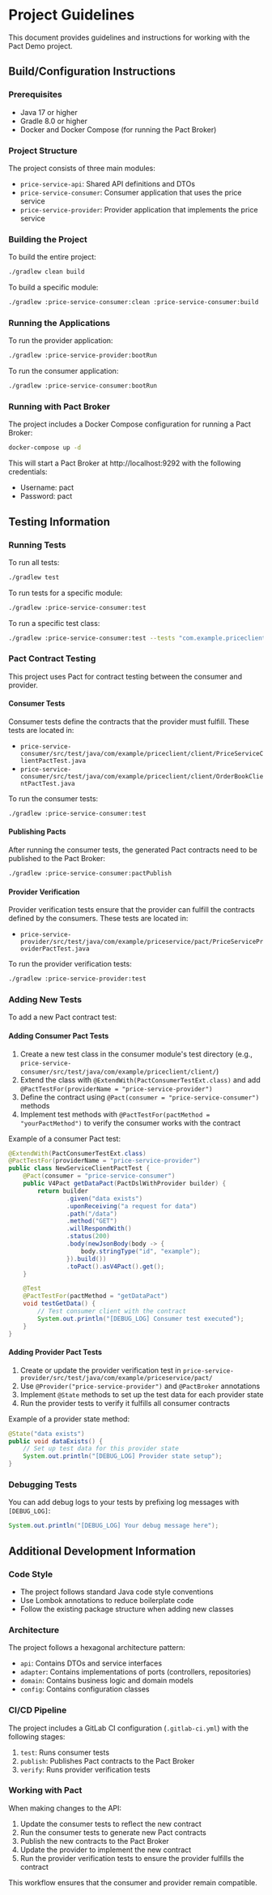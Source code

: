 # Project Guidelines

This document provides guidelines and instructions for working with the Pact Demo project.

## Build/Configuration Instructions

### Prerequisites
- Java 17 or higher
- Gradle 8.0 or higher
- Docker and Docker Compose (for running the Pact Broker)

### Project Structure
The project consists of three main modules:
- `price-service-api`: Shared API definitions and DTOs
- `price-service-consumer`: Consumer application that uses the price service
- `price-service-provider`: Provider application that implements the price service

### Building the Project
To build the entire project:
```bash
./gradlew clean build
```

To build a specific module:
```bash
./gradlew :price-service-consumer:clean :price-service-consumer:build
```

### Running the Applications
To run the provider application:
```bash
./gradlew :price-service-provider:bootRun
```

To run the consumer application:
```bash
./gradlew :price-service-consumer:bootRun
```

### Running with Pact Broker
The project includes a Docker Compose configuration for running a Pact Broker:
```bash
docker-compose up -d
```

This will start a Pact Broker at http://localhost:9292 with the following credentials:
- Username: pact
- Password: pact

## Testing Information

### Running Tests
To run all tests:
```bash
./gradlew test
```

To run tests for a specific module:
```bash
./gradlew :price-service-consumer:test
```

To run a specific test class:
```bash
./gradlew :price-service-consumer:test --tests "com.example.priceclient.SimpleTest"
```

### Pact Contract Testing
This project uses Pact for contract testing between the consumer and provider.

#### Consumer Tests
Consumer tests define the contracts that the provider must fulfill. These tests are located in:
- `price-service-consumer/src/test/java/com/example/priceclient/client/PriceServiceClientPactTest.java`
- `price-service-consumer/src/test/java/com/example/priceclient/client/OrderBookClientPactTest.java`

To run the consumer tests:
```bash
./gradlew :price-service-consumer:test
```

#### Publishing Pacts
After running the consumer tests, the generated Pact contracts need to be published to the Pact Broker:
```bash
./gradlew :price-service-consumer:pactPublish
```

#### Provider Verification
Provider verification tests ensure that the provider can fulfill the contracts defined by the consumers. These tests are located in:
- `price-service-provider/src/test/java/com/example/priceservice/pact/PriceServiceProviderPactTest.java`

To run the provider verification tests:
```bash
./gradlew :price-service-provider:test
```

### Adding New Tests
To add a new Pact contract test:

#### Adding Consumer Pact Tests
1. Create a new test class in the consumer module's test directory (e.g., `price-service-consumer/src/test/java/com/example/priceclient/client/`)
2. Extend the class with `@ExtendWith(PactConsumerTestExt.class)` and add `@PactTestFor(providerName = "price-service-provider")`
3. Define the contract using `@Pact(consumer = "price-service-consumer")` methods
4. Implement test methods with `@PactTestFor(pactMethod = "yourPactMethod")` to verify the consumer works with the contract

Example of a consumer Pact test:
```java
@ExtendWith(PactConsumerTestExt.class)
@PactTestFor(providerName = "price-service-provider")
public class NewServiceClientPactTest {
    @Pact(consumer = "price-service-consumer")
    public V4Pact getDataPact(PactDslWithProvider builder) {
        return builder
                .given("data exists")
                .uponReceiving("a request for data")
                .path("/data")
                .method("GET")
                .willRespondWith()
                .status(200)
                .body(newJsonBody(body -> {
                    body.stringType("id", "example");
                }).build())
                .toPact().asV4Pact().get();
    }

    @Test
    @PactTestFor(pactMethod = "getDataPact")
    void testGetData() {
        // Test consumer client with the contract
        System.out.println("[DEBUG_LOG] Consumer test executed");
    }
}
```

#### Adding Provider Pact Tests
1. Create or update the provider verification test in `price-service-provider/src/test/java/com/example/priceservice/pact/`
2. Use `@Provider("price-service-provider")` and `@PactBroker` annotations
3. Implement `@State` methods to set up the test data for each provider state
4. Run the provider tests to verify it fulfills all consumer contracts

Example of a provider state method:
```java
@State("data exists")
public void dataExists() {
    // Set up test data for this provider state
    System.out.println("[DEBUG_LOG] Provider state setup");
}
```

### Debugging Tests
You can add debug logs to your tests by prefixing log messages with `[DEBUG_LOG]`:
```java
System.out.println("[DEBUG_LOG] Your debug message here");
```

## Additional Development Information

### Code Style
- The project follows standard Java code style conventions
- Use Lombok annotations to reduce boilerplate code
- Follow the existing package structure when adding new classes

### Architecture
The project follows a hexagonal architecture pattern:
- `api`: Contains DTOs and service interfaces
- `adapter`: Contains implementations of ports (controllers, repositories)
- `domain`: Contains business logic and domain models
- `config`: Contains configuration classes

### CI/CD Pipeline
The project includes a GitLab CI configuration (`.gitlab-ci.yml`) with the following stages:
1. `test`: Runs consumer tests
2. `publish`: Publishes Pact contracts to the Pact Broker
3. `verify`: Runs provider verification tests

### Working with Pact
When making changes to the API:
1. Update the consumer tests to reflect the new contract
2. Run the consumer tests to generate new Pact contracts
3. Publish the new contracts to the Pact Broker
4. Update the provider to implement the new contract
5. Run the provider verification tests to ensure the provider fulfills the contract

This workflow ensures that the consumer and provider remain compatible.
